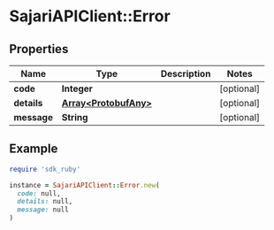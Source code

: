 # SajariAPIClient::Error

## Properties

| Name | Type | Description | Notes |
| ---- | ---- | ----------- | ----- |
| **code** | **Integer** |  | [optional] |
| **details** | [**Array&lt;ProtobufAny&gt;**](ProtobufAny.md) |  | [optional] |
| **message** | **String** |  | [optional] |

## Example

```ruby
require 'sdk_ruby'

instance = SajariAPIClient::Error.new(
  code: null,
  details: null,
  message: null
)
```

